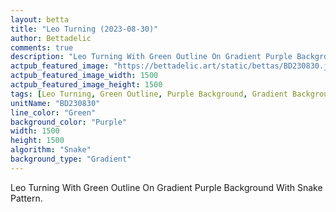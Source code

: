 ```yaml
---
layout: betta
title: "Leo Turning (2023-08-30)"
author: Bettadelic
comments: true
description: "Leo Turning With Green Outline On Gradient Purple Background With Snake Pattern."
actpub_featured_image: "https://bettadelic.art/static/bettas/BD230830.jpg"
actpub_featured_image_width: 1500
actpub_featured_image_height: 1500
tags: [Leo Turning, Green Outline, Purple Background, Gradient Background Pattern, Snake Pattern, August 2023]
unitName: "BD230830"
line_color: "Green"
background_color: "Purple"
width: 1500
height: 1500
algorithm: "Snake"
background_type: "Gradient"
---
```


Leo Turning With Green Outline On Gradient Purple Background With Snake Pattern.
